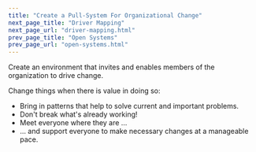 ```yaml
---
title: "Create a Pull-System For Organizational Change"
next_page_title: "Driver Mapping"
next_page_url: "driver-mapping.html"
prev_page_title: "Open Systems"
prev_page_url: "open-systems.html"
---
```



<div class="card summary"><div class="card-body">Create an environment that invites and enables members of the organization to drive change.
</div></div>

Change things when there is value in doing so:

-   Bring in patterns that help to solve current and important problems.
-   Don't break what's already working!
-   Meet everyone where they are …
-   … and support everyone to make necessary changes at a manageable pace.
